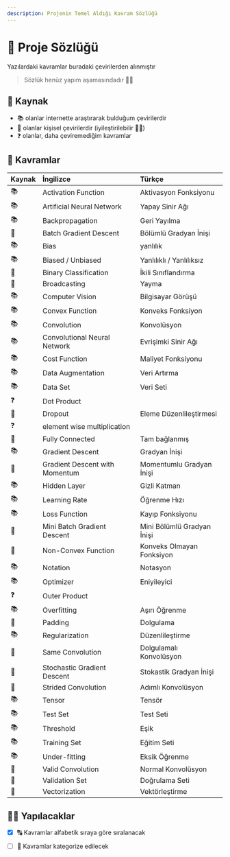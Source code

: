 ```yaml
---
description: Projenin Temel Aldığı Kavram Sözlüğü
---
```


# 🦋 Proje Sözlüğü

Yazılardaki kavramlar buradaki çevirilerden alınmıştır

> Sözlük henüz yapım aşamasındadır 👷‍♀️

## 🐾 Kaynak

* 📚 olanlar internette araştırarak bulduğum çevirilerdir
* 🦋 olanlar kişisel çevirilerdir \(iyileştirilebilir 👩‍🔧\)
* ❓ olanlar, daha çeviremediğim kavramlar

## 💫 Kavramlar

| Kaynak | İngilizce | Türkçe |
| :--- | :--- | :--- |
| 📚 | Activation Function | Aktivasyon Fonksiyonu |
| 📚 | Artificial Neural Network | Yapay Sinir Ağı |
| 📚 | Backpropagation | Geri Yayılma |
| 🦋 | Batch Gradient Descent | Bölümlü Gradyan İnişi |
| 📚 | Bias | yanlılık |
| 📚 | Biased / Unbiased | Yanlılıklı / Yanlılıksız |
| 🦋 | Binary Classification | İkili Sınıflandırma |
| 🦋 | Broadcasting | Yayma |
| 📚 | Computer Vision | Bilgisayar Görüşü |
| 📚 | Convex Function | Konveks Fonksiyon |
| 📚 | Convolution | Konvolüsyon |
| 📚 | Convolutional Neural Network | Evrişimki Sinir Ağı |
| 📚 | Cost Function | Maliyet Fonksiyonu |
| 📚 | Data Augmentation | Veri Artırma |
| 📚 | Data Set | Veri Seti |
| ❓ | Dot Product |  |
| 🦋 | Dropout | Eleme Düzenlileştirmesi |
| ❓ | element wise multiplication |  |
| 🦋 | Fully Connected | Tam bağlanmış |
| 📚 | Gradient Descent | Gradyan İnişi |
| 🦋 | Gradient Descent with Momentum | Momentumlu Gradyan İnişi |
| 📚 | Hidden Layer | Gizli Katman |
| 📚 | Learning Rate | Öğrenme Hızı |
| 📚 | Loss Function | Kayıp Fonksiyonu |
| 🦋 | Mini Batch Gradient Descent | Mini Bölümlü Gradyan İnişi |
| 🦋 | Non-Convex Function | Konveks Olmayan Fonksiyon |
| 📚 | Notation | Notasyon |
| 📚 | Optimizer | Eniyileyici |
| ❓ | Outer Product |  |
| 📚 | Overfitting | Aşırı Öğrenme |
| 🦋 | Padding | Dolgulama |
| 📚 | Regularization | Düzenlileştirme |
| 🦋 | Same Convolution | Dolgulamalı Konvolüsyon |
| 🦋 | Stochastic Gradient Descent | Stokastik Gradyan İnişi |
| 🦋 | Strided Convolution | Adımlı Konvolüsyon |
| 📚 | Tensor | Tensör |
| 📚 | Test Set | Test Seti |
| 📚 | Threshold | Eşik |
| 📚 | Training Set | Eğitim Seti |
| 📚 | Under-fitting | Eksik Öğrenme |
| 🦋 | Valid Convolution | Normal Konvolüsyon |
| 🦋 | Validation Set | Doğrulama Seti |
| 🦋 | Vectorization | Vektörleştirme |

## 👷‍♀️ Yapılacaklar

* [x] 🔠 Kavramlar alfabetik sıraya göre sıralanacak
* [ ] 🎨 Kavramlar kategorize edilecek

